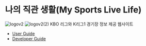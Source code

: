 # 나의 직관 생활(My Sports Live Life)
![logov2](https://github.com/syk001108/MySportsLiveLife/assets/57708995/8c3fc188-0cc0-4eb2-856d-7f4c97c96ab9#gh-light-mode-only)
![logov2(2)](https://github.com/syk001108/MySportsLiveLife/assets/57708995/4586b8a1-7015-4a03-bd2b-bd816a245f9d#gh-dark-mode-only)
KBO 리그와 K리그1 경기장 정보 제공 웹사이트
- [User Guide](https://github.com/syk001108/MySportsLiveLife)
- [Developer Guide](https://github.com/syk001108/MySportsLiveLife)
